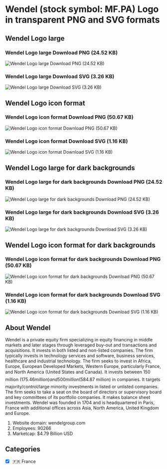 # Wendel (stock symbol: MF.PA) Logo in transparent PNG and SVG formats

## Wendel Logo large

### Wendel Logo large Download PNG (24.52 KB)

![Wendel Logo large Download PNG (24.52 KB)](/img/orig/MF.PA_BIG-a7d34c0b.png)

### Wendel Logo large Download SVG (3.26 KB)

![Wendel Logo large Download SVG (3.26 KB)](/img/orig/MF.PA_BIG-18640f61.svg)

## Wendel Logo icon format

### Wendel Logo icon format Download PNG (50.67 KB)

![Wendel Logo icon format Download PNG (50.67 KB)](/img/orig/MF.PA-e7fb90e8.png)

### Wendel Logo icon format Download SVG (1.16 KB)

![Wendel Logo icon format Download SVG (1.16 KB)](/img/orig/MF.PA-b89b212a.svg)

## Wendel Logo large for dark backgrounds

### Wendel Logo large for dark backgrounds Download PNG (24.52 KB)

![Wendel Logo large for dark backgrounds Download PNG (24.52 KB)](/img/orig/MF.PA_BIG.D-b411921d.png)

### Wendel Logo large for dark backgrounds Download SVG (3.26 KB)

![Wendel Logo large for dark backgrounds Download SVG (3.26 KB)](/img/orig/MF.PA_BIG.D-10ae54c3.svg)

## Wendel Logo icon format for dark backgrounds

### Wendel Logo icon format for dark backgrounds Download PNG (50.67 KB)

![Wendel Logo icon format for dark backgrounds Download PNG (50.67 KB)](/img/orig/MF.PA.D-c1006ccb.png)

### Wendel Logo icon format for dark backgrounds Download SVG (1.16 KB)

![Wendel Logo icon format for dark backgrounds Download SVG (1.16 KB)](/img/orig/MF.PA.D-b42ad7d4.svg)

## About Wendel

Wendel is a private equity firm specializing in equity financing in middle markets and later stages through leveraged buy-out and transactions and acquisitions. It invests in both listed and non-listed companies. The firm typically invests in technology services and software, business services, healthcare and industrial technology. The firm seeks to invest in Africa, Europe, European Developed Markets, Western Europe, particularly France, and North America (United States and Canada). It invests between 150 million ($175.46 million) and 500 million ($584.87 million) in companies. It targets majority/control/large minority investments in listed or unlisted companies. The firm seeks to take a seat on the board of directors or supervisory board and key committees of its portfolio companies. It makes balance sheet investments. Wendel was founded in 1704 and is headquartered in Paris, France with additional offices across Asia, North America, United Kingdom and Europe.

1. Website domain: wendelgroup.com
2. Employees: 90266
3. Marketcap: $4.79 Billion USD


## Categories
- [x] 🇫🇷 France
